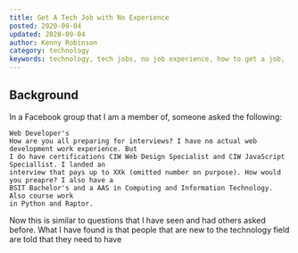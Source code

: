 ```yaml
---
title: Get A Tech Job with No Experience
posted: 2020-09-04
updated: 2020-09-04
author: Kenny Robinson
category: technology
keywords: technology, tech jobs, no job experience, how to get a job, 
---
```


## Background

In a Facebook group that I am a member of, someone asked the following:

```
Web Developer's
How are you all preparing for interviews? I have no actual web development work experience. But
I do have certifications CIW Web Design Specialist and CIW JavaScript Speciallist. I landed an
interview that pays up to XXk (omitted number on purpose). How would you preapre? I also have a
BSIT Bachelor's and a AAS in Computing and Information Technology. Also course work
in Python and Raptor.
```

Now this is similar to questions that I have seen and had others asked before. What I have found
is that people that are new to the technology field are told that they need to have 